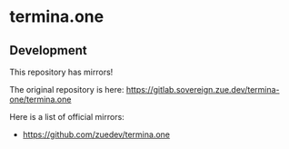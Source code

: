 # termina.one

## Development

This repository has mirrors!

The original repository is here: https://gitlab.sovereign.zue.dev/termina-one/termina.one

Here is a list of official mirrors:
- https://github.com/zuedev/termina.one
